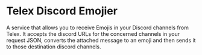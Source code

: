 # Telex Discord Emojier

A service that allows you to receive Emojis in your Discord channels from Telex. It accepts the discord URLs for the concerned channels in your request JSON, converts the attached message to an emoji and then sends it to those destination discord channels.

